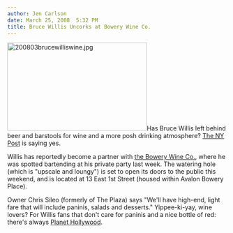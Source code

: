 ```yaml
---
author: Jen Carlson
date: March 25, 2008  5:32 PM
title: Bruce Willis Uncorks at Bowery Wine Co.
---
```


<p><a href="https://web.archive.org/web/20110623143446/http://gothamist.com/attachments/arts_jen/200803brucewilliswine.jpg"><img alt="200803brucewilliswine.jpg" src="https://web.archive.org/web/20110623143446im_/http://gothamist.com/attachments/arts_jen/200803brucewilliswine-thumb.jpg" width="320" height="202" class="right"></a>Has Bruce Willis left behind beer and barstools for wine and a more posh drinking atmosphere? <a href="https://web.archive.org/web/20110623143446/http://www.nypost.com/seven/03242008/gossip/pagesix/turning_to_wine_103349.htm">The NY Post</a> is saying yes. </p>

<p>Willis has reportedly become a partner with <a href="https://web.archive.org/web/20110623143446/http://racked.com/archives/2008/02/05/storecasting_bowery_wine_co_re.php">the Bowery Wine Co.</a>, where he was spotted bartending at his private party last week. The watering hole (which is &quot;upscale and loungy&quot;) is set to open its doors to the public this weekend, and is located at 13 East 1st Street (housed within Avalon Bowery Place). </p>

<p>Owner Chris Sileo (formerly of The Plaza) says &quot;We&apos;ll have high-end, light fare that will include paninis, salads and desserts.&quot; Yippee-ki-yay, wine lovers? For Willis fans that don&apos;t care for paninis and a nice bottle of red: there&apos;s always <a href="https://web.archive.org/web/20110623143446/http://www.planethollywood.com/restaurants_newYork.htm">Planet Hollywood</a>. </p>